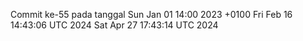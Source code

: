 Commit ke-55 pada tanggal Sun Jan 01 14:00 2023 +0100
Fri Feb 16 14:43:06 UTC 2024
Sat Apr 27 17:43:14 UTC 2024
